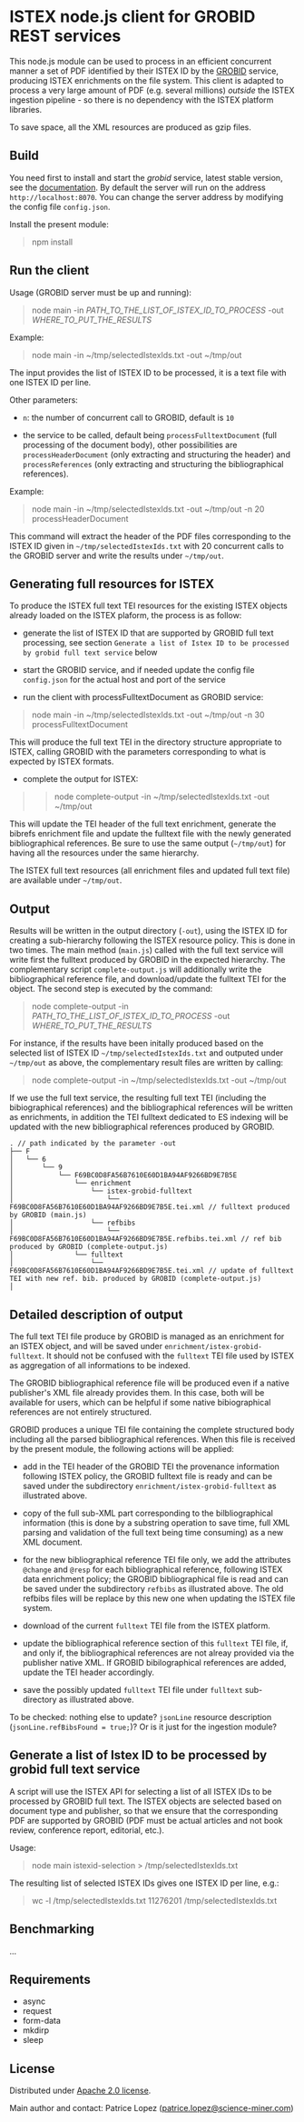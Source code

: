 # ISTEX node.js client for GROBID REST services

This node.js module can be used to process in an efficient concurrent manner a set of PDF identified by their ISTEX ID by the [GROBID](https://github.com/kermitt2/grobid) service, producing ISTEX enrichments on the file system. This client is adapted to process a very large amount of PDF (e.g. several millions) _outside_ the ISTEX ingestion pipeline - so there is no dependency with the ISTEX platform libraries. 

To save space, all the XML resources are produced as gzip files. 

## Build

You need first to install and start the *grobid* service, latest stable version, see the [documentation](http://grobid.readthedocs.io/). By default the server will run on the address `http://localhost:8070`. You can change the server address by modifying the config file `config.json`.

Install the present module:

> npm install


## Run the client

Usage (GROBID server must be up and running): 

> node main -in *PATH_TO_THE_LIST_OF_ISTEX_ID_TO_PROCESS* -out *WHERE_TO_PUT_THE_RESULTS*

Example:

> node main -in ~/tmp/selectedIstexIds.txt -out ~/tmp/out

The input provides the list of ISTEX ID to be processed, it is a text file with one ISTEX ID per line. 

Other parameters: 

* `n`: the number of concurrent call to GROBID, default is `10`

* the service to be called, default being `processFulltextDocument` (full processing of the document body), other possibilities are `processHeaderDocument` (only extracting and structuring the header) and `processReferences` (only extracting and structuring the bibliographical references). 

Example: 

> node main -in ~/tmp/selectedIstexIds.txt -out ~/tmp/out -n 20 processHeaderDocument

This command will extract the header of the PDF files corresponding to the ISTEX ID given in `~/tmp/selectedIstexIds.txt` with 20 concurrent calls to the GROBID server and write the results under `~/tmp/out`.

## Generating full resources for ISTEX 

To produce the ISTEX full text TEI resources for the existing ISTEX objects already loaded on the ISTEX plaform, the process is as follow:

- generate the list of ISTEX ID that are supported by GROBID full text processing, see section `Generate a list of Istex ID to be processed by grobid full text service` below

- start the GROBID service, and if needed update the config file `config.json` for the actual host and port of the service

- run the client with processFulltextDocument as GROBID service:

> node main -in ~/tmp/selectedIstexIds.txt -out ~/tmp/out -n 30 processFulltextDocument

This will produce the full text TEI in the directory structure appropriate to ISTEX, calling GROBID with the parameters corresponding to what is expected by ISTEX formats.

- complete the output for ISTEX:

> > node complete-output -in ~/tmp/selectedIstexIds.txt -out ~/tmp/out

This will update the TEI header of the full text enrichment, generate the bibrefs enrichment file and update the fulltext file with the newly generated bibliographical references. Be sure to use the same output (`~/tmp/out`) for having all the resources under the same hierarchy.

The ISTEX full text resources (all enrichment files and updated full text file) are available under `~/tmp/out`.


## Output

Results will be written in the output directory (`-out`), using the ISTEX ID for creating a sub-hierarchy following the ISTEX resource policy. This is done in two times. The main method (`main.js`) called with the full text service will write first the fulltext produced by GROBID in the expected hierarchy. The complementary script `complete-output.js` will additionally write the bibliographical reference file, and download/update the fulltext TEI for the object. The second step is executed by the command:

> node complete-output -in *PATH_TO_THE_LIST_OF_ISTEX_ID_TO_PROCESS* -out *WHERE_TO_PUT_THE_RESULTS*

For instance, if the results have been initally produced based on the selected list of ISTEX ID `~/tmp/selectedIstexIds.txt` and outputed under `~/tmp/out` as above, the complementary result files are written by calling:

> node complete-output -in ~/tmp/selectedIstexIds.txt -out ~/tmp/out

If we use the full text service, the resulting full text TEI (including the bibiographical references) and the bibliographical references will be written as enrichments, in addition the TEI fulltext dedicated to ES indexing will be updated with the new bibliographical references produced by GROBID. 

```
. // path indicated by the parameter -out
├── F                        
│   └── 6
│       └── 9
│           └── F69BC0D8FA56B7610E60D1BA94AF9266BD9E7B5E
│               └── enrichment
│                   └── istex-grobid-fulltext
│                       └── F69BC0D8FA56B7610E60D1BA94AF9266BD9E7B5E.tei.xml // fulltext produced by GROBID (main.js)
│                   └── refbibs
│                       └── F69BC0D8FA56B7610E60D1BA94AF9266BD9E7B5E.refbibs.tei.xml // ref bib produced by GROBID (complete-output.js)
│               └── fulltext
│                   └── F69BC0D8FA56B7610E60D1BA94AF9266BD9E7B5E.tei.xml // update of fulltext TEI with new ref. bib. produced by GROBID (complete-output.js)
│
```

## Detailed description of output

The full text TEI file produce by GROBID is managed as an enrichment for an ISTEX object, and will be saved under `enrichment/istex-grobid-fulltext`. It should not be confused with the `fulltext` TEI file used by ISTEX as aggregation of all informations to be indexed. 

The GROBID bibliographical reference file will be produced even if a native publisher's XML file already provides them. In this case, both will be available for users, which can be helpful if some native bibiographical references are not entirely structured. 

GROBID produces a unique TEI file containing the complete structured body including all the parsed bibliographical references. When this file is received by the present module, the following actions will be applied:

- add in the TEI header of the GROBID TEI the provenance information following ISTEX policy, the GROBID fulltext file is ready and can be saved under the subdirectory `enrichment/istex-grobid-fulltext` as illustrated above. 

- copy of the full sub-XML part corresponding to the bilbliographical information (this is done by a substring operation to save time, full XML parsing and validation of the full text being time consuming) as a new XML document.

- for the new bibliographical reference TEI file only, we add the attributes `@change` and `@resp` for each bibliographical reference, following ISTEX data enrichment policy; the GROBID bibliographical file is read and can be saved under the subdirectory `refbibs` as illustrated above. The old refbibs files will be replace by this new one when updating the ISTEX file system.

- download of the current `fulltext` TEI file from the ISTEX platform.

- update the bibliographical reference section of this `fulltext` TEI file, if, and only if, the bibliographical references are not alreay provided via the publisher native XML. If GROBID bibilographical references are added, update the TEI header accordingly. 

- save the possibly updated `fulltext` TEI file under `fulltext` sub-directory as illustrated above. 

To be checked: nothing else to update? `jsonLine` resource description (`jsonLine.refBibsFound = true;`)? Or is it just for the ingestion module?


## Generate a list of Istex ID to be processed by grobid full text service

A script will use the ISTEX API for selecting a list of all ISTEX IDs to be processed by GROBID full text. The ISTEX objects are selected based on document type and publisher, so that we ensure that the corresponding PDF are supported by GROBID (PDF must be actual articles and not book review, conference report, editorial, etc.). 

Usage:

> node main istexid-selection > /tmp/selectedIstexIds.txt

The resulting list of selected ISTEX IDs gives one ISTEX ID per line, e.g.:

>  wc -l /tmp/selectedIstexIds.txt
> 11276201 /tmp/selectedIstexIds.txt


## Benchmarking

...

## Requirements

- async
- request
- form-data
- mkdirp
- sleep

## License

Distributed under [Apache 2.0 license](http://www.apache.org/licenses/LICENSE-2.0). 

Main author and contact: Patrice Lopez (<patrice.lopez@science-miner.com>)
